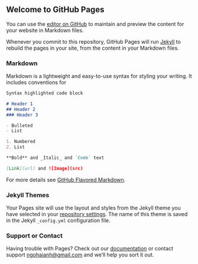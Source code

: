## Welcome to GitHub Pages

You can use the [editor on GitHub](https://github.com/ngohaianh/ngohaianh.github.io/edit/master/index.md) to maintain and preview the content for your website in Markdown files.

Whenever you commit to this repository, GitHub Pages will run [Jekyll](https://jekyllrb.com/) to rebuild the pages in your site, from the content in your Markdown files.

### Markdown

Markdown is a lightweight and easy-to-use syntax for styling your writing. It includes conventions for

```markdown
Syntax highlighted code block

# Header 1
## Header 2
### Header 3

- Bulleted
- List

1. Numbered
2. List

**Bold** and _Italic_ and `Code` text

[Link](url) and ![Image](src)
```

For more details see [GitHub Flavored Markdown](https://guides.github.com/features/mastering-markdown/).

### Jekyll Themes

Your Pages site will use the layout and styles from the Jekyll theme you have selected in your [repository settings](https://github.com/ngohaianh/ngohaianh.github.io/settings). The name of this theme is saved in the Jekyll `_config.yml` configuration file.

### Support or Contact

Having trouble with Pages? Check out our [documentation](https://hoithaoquocgiacntt.ac.vn/) or contact support [ngohaianh@gmail.com](http://ngohaianh.com) and we’ll help you sort it out.
